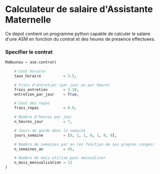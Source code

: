 # Calculateur de salaire d'Assistante Maternelle

Ce depot contient un programme python capable de calculer le salaire d'une ASM en fonction du contrat et des heures de presence effectuees.

### Specifier le contrat

```python
MaNounou = asm.contrat(

    # Cout horaire
    taux_horaire          = 3.5, 

    # Frais d'entretien (par jour ou par heure)
    frais_entretien       = 3.10,
    entretien_par_jour    = True,

    # Cout des repas
    frais_repas           = 0.0,

    # Nombre d'heures par jour
    n_heures_jour         = 7,

    # Jours de garde dans la semaine
    jours_semaine         = [0, 1, 1, 0, 1, 0, 0], 

    # Nombre de semaines par an (en fonction de ses propres conges)
    n_semaines_an         = 45, 

    # Nombre de mois utilise pour mensualiser
    n_mois_mensualisation = 12
)
```